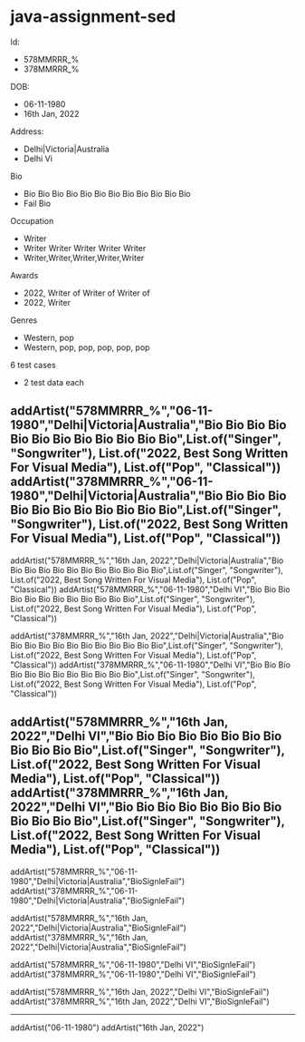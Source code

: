 # java-assignment-sed
Id:
 - 578MMRRR_%
 - 378MMRRR_%

DOB:
 - 06-11-1980
 - 16th Jan, 2022
 
Address:
 - Delhi|Victoria|Australia
 - Delhi Vi

Bio
 - Bio Bio Bio Bio Bio Bio Bio Bio Bio Bio Bio Bio
 - Fail Bio

Occupation
 - Writer
 - Writer Writer Writer Writer Writer
 - Writer,Writer,Writer,Writer,Writer

Awards
 - 2022, Writer of Writer of Writer of
 - 2022, Writer

Genres
 - Western, pop
 - Western, pop, pop, pop, pop, pop

6 test cases
- 2 test data each


addArtist("578MMRRR_%","06-11-1980","Delhi|Victoria|Australia","Bio Bio Bio Bio Bio Bio Bio Bio Bio Bio Bio Bio",List.of("Singer", "Songwriter"),
                List.of("2022, Best Song Written For Visual Media"), List.of("Pop", "Classical"))
addArtist("378MMRRR_%","06-11-1980","Delhi|Victoria|Australia","Bio Bio Bio Bio Bio Bio Bio Bio Bio Bio Bio Bio",List.of("Singer", "Songwriter"),
                List.of("2022, Best Song Written For Visual Media"), List.of("Pop", "Classical"))
---
addArtist("578MMRRR_%","16th Jan, 2022","Delhi|Victoria|Australia","Bio Bio Bio Bio Bio Bio Bio Bio Bio Bio Bio Bio",List.of("Singer", "Songwriter"), List.of("2022, Best Song Written For Visual Media"), List.of("Pop", "Classical"))
addArtist("578MMRRR_%","06-11-1980","Delhi VI","Bio Bio Bio Bio Bio Bio Bio Bio Bio Bio Bio Bio",List.of("Singer", "Songwriter"), List.of("2022, Best Song Written For Visual Media"), List.of("Pop", "Classical"))

addArtist("378MMRRR_%","16th Jan, 2022","Delhi|Victoria|Australia","Bio Bio Bio Bio Bio Bio Bio Bio Bio Bio Bio Bio",List.of("Singer", "Songwriter"),                List.of("2022, Best Song Written For Visual Media"), List.of("Pop", "Classical"))
addArtist("378MMRRR_%","06-11-1980","Delhi VI","Bio Bio Bio Bio Bio Bio Bio Bio Bio Bio Bio Bio",List.of("Singer", "Songwriter"),
                List.of("2022, Best Song Written For Visual Media"), List.of("Pop", "Classical"))

addArtist("578MMRRR_%","16th Jan, 2022","Delhi VI","Bio Bio Bio Bio Bio Bio Bio Bio Bio Bio Bio Bio",List.of("Singer", "Songwriter"),
                List.of("2022, Best Song Written For Visual Media"), List.of("Pop", "Classical"))
addArtist("378MMRRR_%","16th Jan, 2022","Delhi VI","Bio Bio Bio Bio Bio Bio Bio Bio Bio Bio Bio Bio",List.of("Singer", "Songwriter"),
                List.of("2022, Best Song Written For Visual Media"), List.of("Pop", "Classical"))
---
addArtist("578MMRRR_%","06-11-1980","Delhi|Victoria|Australia","BioSignleFail")
addArtist("378MMRRR_%","06-11-1980","Delhi|Victoria|Australia","BioSignleFail")

addArtist("578MMRRR_%","16th Jan, 2022","Delhi|Victoria|Australia","BioSignleFail")
addArtist("378MMRRR_%","16th Jan, 2022","Delhi|Victoria|Australia","BioSignleFail")

addArtist("578MMRRR_%","06-11-1980","Delhi VI","BioSignleFail")
addArtist("378MMRRR_%","06-11-1980","Delhi VI","BioSignleFail")

addArtist("578MMRRR_%","16th Jan, 2022","Delhi VI","BioSignleFail")
addArtist("378MMRRR_%","16th Jan, 2022","Delhi VI","BioSignleFail")


---
addArtist("06-11-1980")
addArtist("16th Jan, 2022")